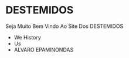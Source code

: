 # DESTEMIDOS
Seja Muito Bem Vindo Ao Site Dos DESTEMIDOS


* We History
* Us
* ALVARO EPAMINONDAS



